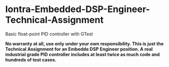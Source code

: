 # Iontra-Embedded-DSP-Engineer-Technical-Assignment
Basic float-point PID controller with GTest

__No warranty at all, use only under your own responsibility.
This is just the Technical Assignment for an Embedde DSP Engineer position. A real industrial grade PID controller includes at least twice as much code and hundreds of test cases.__
